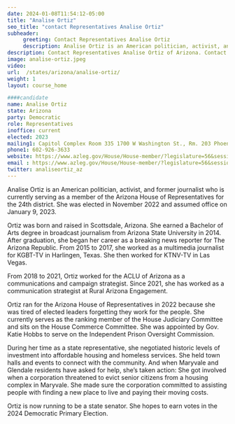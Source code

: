 ```yaml
---
date: 2024-01-08T11:54:12-05:00
title: "Analise Ortiz"
seo_title: "contact Representatives Analise Ortiz"
subheader:
     greeting: Contact Representatives Analise Ortiz
     description: Analise Ortiz is an American politician, activist, and former journalist who is currently serving as a member of the Arizona House of Representatives for the 24th district. She was elected in November 2022 and assumed office on January 9, 2023.
description: Contact Representatives Analise Ortiz of Arizona. Contact information for Analise Ortiz includes email address, phone number, and mailing address.
image: analise-ortiz.jpeg
video:
url:  /states/arizona/analise-ortiz/
weight: 1
layout: course_home

####candidate
name: Analise Ortiz
state: Arizona
party: Democratic
role: Representatives
inoffice: current
elected: 2023
mailing1: Capitol Complex Room 335 1700 W Washington St., Rm. 203 Phoenix, AZ 85007-2890
phone1: 602-926-3633
website: https://www.azleg.gov/House/House-member/?legislature=56&session=128&legislator=2178/
email : https://www.azleg.gov/House/House-member/?legislature=56&session=128&legislator=2178/
twitter: analiseortiz_az
---
```


Analise Ortiz is an American politician, activist, and former journalist who is currently serving as a member of the Arizona House of Representatives for the 24th district. She was elected in November 2022 and assumed office on January 9, 2023.

Ortiz was born and raised in Scottsdale, Arizona. She earned a Bachelor of Arts degree in broadcast journalism from Arizona State University in 2014. After graduation, she began her career as a breaking news reporter for The Arizona Republic. From 2015 to 2017, she worked as a multimedia journalist for KGBT-TV in Harlingen, Texas. She then worked for KTNV-TV in Las Vegas.

From 2018 to 2021, Ortiz worked for the ACLU of Arizona as a communications and campaign strategist. Since 2021, she has worked as a communication strategist at Rural Arizona Engagement.

Ortiz ran for the Arizona House of Representatives in 2022 because she was tired of elected leaders forgetting they work for the people. She currently serves as the ranking member of the House Judiciary Committee and sits on the House Commerce Committee. She was appointed by Gov. Katie Hobbs to serve on the Independent Prison Oversight Commission.

During her time as a state representative, she negotiated historic levels of investment into affordable housing and homeless services. She held town halls and events to connect with the community. And when Maryvale and Glendale residents have asked for help, she’s taken action: She got involved when a corporation threatened to evict senior citizens from a housing complex in Maryvale. She made sure the corporation committed to assisting people with finding a new place to live and paying their moving costs.

Ortiz is now running to be a state senator. She hopes to earn votes in the 2024 Democratic Primary Election.
